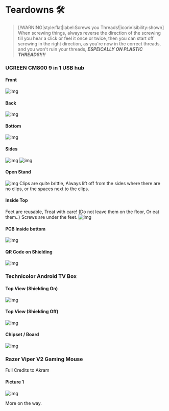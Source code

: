 # Teardowns 🛠

> [!WARNING|style:flat|label:Screws you Threads!|iconVisibility:shown]
> When screwing things, always reverse the direction of the screwing till you hear a click or feel it once or twice, then you can start off screwing in the right direction, as you're now in the correct threads, and you won't ruin your threads, ***ESPEICALLY ON PLASTIC THREADS!!!!***

### UGREEN **CM800** 9 in 1 USB hub
<!--tabs:start-->
#### Front
![img](teardownMedia/cm800_9in1/closed-front.jpg)

#### Back
![img](teardownMedia/cm800_9in1/closed-back.jpg)

#### Bottom
![img](teardownMedia/bottom.jpg)

#### Sides
![img](teardownMedia/cm800_9in1/sd-side.jpg)
![img](teardownMedia/cm800_9in1/usb.jpg)

#### Open Stand
![img](teardownMedia/cm800_9in1/open-stand.jpg)
Clips are quite brittle, Always lift off from the sides where there are no clips, or the spaces next to the clips.

#### Inside Top
Feet are reusable, Treat with care! (Do not leave them on the floor, Or eat them..)
Screws are under the feet.
![img](teardownMedia/cm800_9in1/inside-top.jpg)

#### PCB Inside bottom
![img](teardownMedia/cm800_9in1/pcb-out-bottom-side.jpg)

#### QR Code on Shielding
![img](teardownMedia/cm800_9in1/qr-code.jpg)





### Technicolor Android TV Box
<!-- tabs:start -->

#### **Top View (Shielding On)**

![img](teardownMedia/technicolor_android_tv/technicolor_shield_on.jpg)

#### **Top View (Shielding Off)**

![img](teardownMedia/technicolor_android_tv/technicolor_shielding_off_topview.jpg)

#### **Chipset / Board**

![img](teardownMedia/technicolor_android_tv/technicolor_chipset.jpg)

<!-- tabs:end -->


### Razer Viper V2 Gaming Mouse
Full Credits to Akram
<!-- tabs:start -->

#### **Picture 1**

![img](teardownMedia/RazerViperV2/RVV2.png)


<!-- tabs:end -->


More on the way.